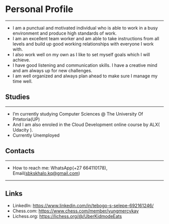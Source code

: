 # Personal Profile 
____________________________________________________________________________________
- I am a punctual and motivated individual who is able to work in a busy environment and produce high standards of work.
- I am an excellent team worker and am able to take instructions from all levels and build up good working relationships with everyone I work with.
- I also work well on my own as I like to set myself goals which I will achieve. 
- I have good listening and communication skills. I have a creative mind and am always up for new challenges.
- I am well organized and always plan ahead to make sure I manage my time well.

## Studies
____________________________________________________________________________________
- I’m currently studying Computer Sciences @ The University Of Prtetoria(UP)
- And I am also enroled in the Cloud Development online course by ALX( Udacity ).
- Currently Unemployed

## Contacts
____________________________________________________________________________________
- How to reach me: WhatsApp(+27 664110178), Email(sbkskhalo.kq@gmail.com)
____________________________________________________________________________________
## Links
- LinkedIn: https://www.linkedin.com/in/tebogo-s-selepe-692161246/
- Chess.com: https://www.chess.com/member/yungmercykay
- Lichess.org: https://lichess.org/@/UberKidmodeEats
